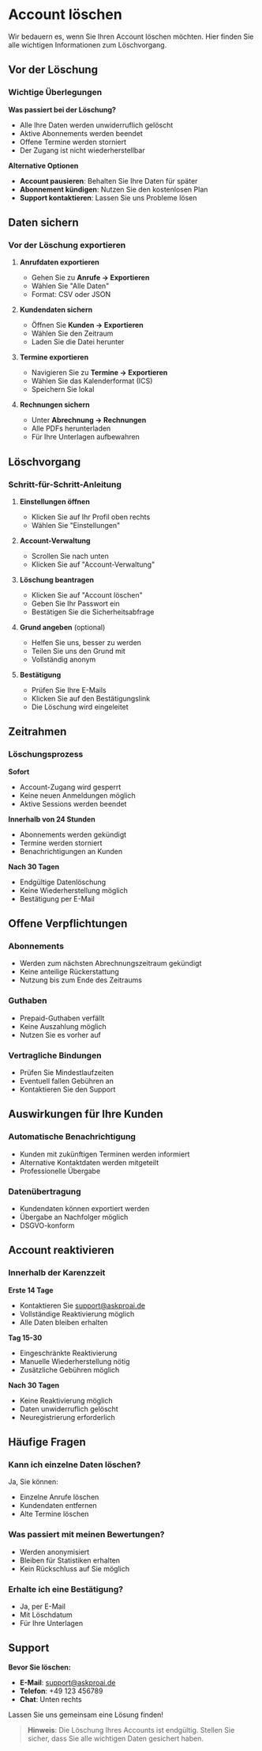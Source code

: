 # Account löschen

Wir bedauern es, wenn Sie Ihren Account löschen möchten. Hier finden Sie alle wichtigen Informationen zum Löschvorgang.

## Vor der Löschung

### Wichtige Überlegungen

**Was passiert bei der Löschung?**
- Alle Ihre Daten werden unwiderruflich gelöscht
- Aktive Abonnements werden beendet
- Offene Termine werden storniert
- Der Zugang ist nicht wiederherstellbar

**Alternative Optionen**
- **Account pausieren**: Behalten Sie Ihre Daten für später
- **Abonnement kündigen**: Nutzen Sie den kostenlosen Plan
- **Support kontaktieren**: Lassen Sie uns Probleme lösen

## Daten sichern

### Vor der Löschung exportieren

1. **Anrufdaten exportieren**
   - Gehen Sie zu **Anrufe → Exportieren**
   - Wählen Sie "Alle Daten"
   - Format: CSV oder JSON

2. **Kundendaten sichern**
   - Öffnen Sie **Kunden → Exportieren**
   - Wählen Sie den Zeitraum
   - Laden Sie die Datei herunter

3. **Termine exportieren**
   - Navigieren Sie zu **Termine → Exportieren**
   - Wählen Sie das Kalenderformat (ICS)
   - Speichern Sie lokal

4. **Rechnungen sichern**
   - Unter **Abrechnung → Rechnungen**
   - Alle PDFs herunterladen
   - Für Ihre Unterlagen aufbewahren

## Löschvorgang

### Schritt-für-Schritt-Anleitung

1. **Einstellungen öffnen**
   - Klicken Sie auf Ihr Profil oben rechts
   - Wählen Sie "Einstellungen"

2. **Account-Verwaltung**
   - Scrollen Sie nach unten
   - Klicken Sie auf "Account-Verwaltung"

3. **Löschung beantragen**
   - Klicken Sie auf "Account löschen"
   - Geben Sie Ihr Passwort ein
   - Bestätigen Sie die Sicherheitsabfrage

4. **Grund angeben** (optional)
   - Helfen Sie uns, besser zu werden
   - Teilen Sie uns den Grund mit
   - Vollständig anonym

5. **Bestätigung**
   - Prüfen Sie Ihre E-Mails
   - Klicken Sie auf den Bestätigungslink
   - Die Löschung wird eingeleitet

## Zeitrahmen

### Löschungsprozess

**Sofort**
- Account-Zugang wird gesperrt
- Keine neuen Anmeldungen möglich
- Aktive Sessions werden beendet

**Innerhalb von 24 Stunden**
- Abonnements werden gekündigt
- Termine werden storniert
- Benachrichtigungen an Kunden

**Nach 30 Tagen**
- Endgültige Datenlöschung
- Keine Wiederherstellung möglich
- Bestätigung per E-Mail

## Offene Verpflichtungen

### Abonnements
- Werden zum nächsten Abrechnungszeitraum gekündigt
- Keine anteilige Rückerstattung
- Nutzung bis zum Ende des Zeitraums

### Guthaben
- Prepaid-Guthaben verfällt
- Keine Auszahlung möglich
- Nutzen Sie es vorher auf

### Vertragliche Bindungen
- Prüfen Sie Mindestlaufzeiten
- Eventuell fallen Gebühren an
- Kontaktieren Sie den Support

## Auswirkungen für Ihre Kunden

### Automatische Benachrichtigung
- Kunden mit zukünftigen Terminen werden informiert
- Alternative Kontaktdaten werden mitgeteilt
- Professionelle Übergabe

### Datenübertragung
- Kundendaten können exportiert werden
- Übergabe an Nachfolger möglich
- DSGVO-konform

## Account reaktivieren

### Innerhalb der Karenzzeit

**Erste 14 Tage**
- Kontaktieren Sie support@askproai.de
- Vollständige Reaktivierung möglich
- Alle Daten bleiben erhalten

**Tag 15-30**
- Eingeschränkte Reaktivierung
- Manuelle Wiederherstellung nötig
- Zusätzliche Gebühren möglich

**Nach 30 Tagen**
- Keine Reaktivierung möglich
- Daten unwiderruflich gelöscht
- Neuregistrierung erforderlich

## Häufige Fragen

### Kann ich einzelne Daten löschen?
Ja, Sie können:
- Einzelne Anrufe löschen
- Kundendaten entfernen
- Alte Termine löschen

### Was passiert mit meinen Bewertungen?
- Werden anonymisiert
- Bleiben für Statistiken erhalten
- Kein Rückschluss auf Sie möglich

### Erhalte ich eine Bestätigung?
- Ja, per E-Mail
- Mit Löschdatum
- Für Ihre Unterlagen

## Support

**Bevor Sie löschen:**
- **E-Mail**: support@askproai.de
- **Telefon**: +49 123 456789
- **Chat**: Unten rechts

Lassen Sie uns gemeinsam eine Lösung finden!

> **Hinweis**: Die Löschung Ihres Accounts ist endgültig. Stellen Sie sicher, dass Sie alle wichtigen Daten gesichert haben.
